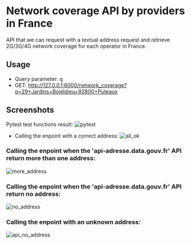 # Network coverage API by providers in France
API that we can request with a textual address request and retrieve 2G/3G/4G network coverage for each operator in France.

## Usage
- Query parameter: q
- GET: http://127.0.0.1:8000/network_coverage?q=29+Jardins+Boieldieu+92800+Puteaux

## Screenshots
Pytest test functions result:
![pytest](https://github.com/Olivier7355/network_coverage_api/assets/108932082/54d3377c-2ff2-4c35-9683-76a58b49a856)


+ Calling the enpoint with a correct address:
![all_ok](https://github.com/Olivier7355/network_coverage_api/assets/108932082/2caf98f0-a5aa-4610-b7f1-8eff8c9ceccb)


### Calling the enpoint when the 'api-adresse.data.gouv.fr' API return more than one address:
![more_address](https://github.com/Olivier7355/network_coverage_api/assets/108932082/1f0cdd5f-c266-4030-acea-d8c2ce607a07)


### Calling the enpoint when the 'api-adresse.data.gouv.fr' API return no address:
![no_address](https://github.com/Olivier7355/network_coverage_api/assets/108932082/6c078826-c87c-47e1-a283-432646e5c76d)


### Calling the enpoint with an unknown address:
![api_no_address](https://github.com/Olivier7355/network_coverage_api/assets/108932082/1f02882e-fa7c-4ad7-879c-e1a08aaf6b03)



